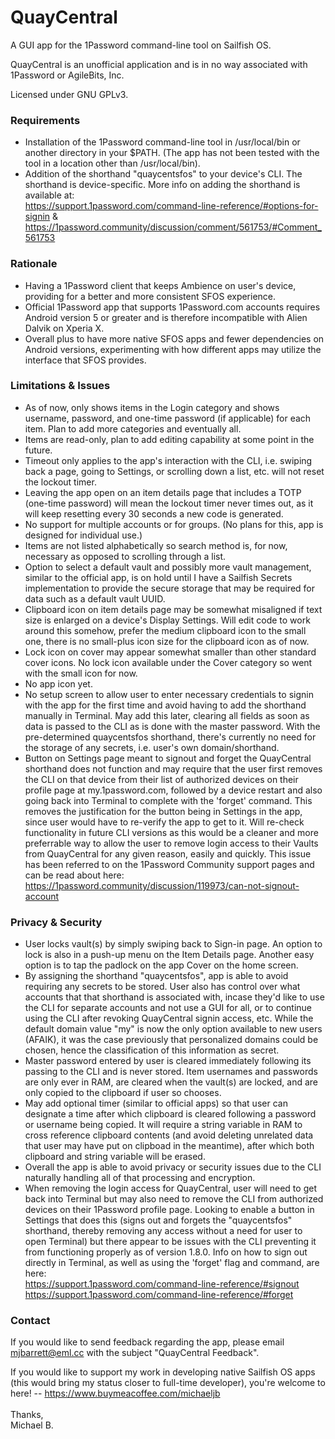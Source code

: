 # QuayCentral
A GUI app for the 1Password command-line tool on Sailfish OS.

QuayCentral is an unofficial application and is in no way associated with 1Password or AgileBits, Inc.

Licensed under GNU GPLv3.

<h3>Requirements</h3>

- Installation of the 1Password command-line tool in /usr/local/bin or another directory in your $PATH. (The app has not been tested with the tool in a location other than /usr/local/bin).
- Addition of the shorthand "quaycentsfos" to your device's CLI. The shorthand is device-specific. More info on adding the shorthand is available at:<br>
    https://support.1password.com/command-line-reference/#options-for-signin &<br>
    https://1password.community/discussion/comment/561753/#Comment_561753

<h3>Rationale</h3>

- Having a 1Password client that keeps Ambience on user's device, providing for a better and more consistent SFOS experience.
- Official 1Password app that supports 1Password.com accounts requires Android version 5 or greater and is therefore incompatible with Alien Dalvik on Xperia X.
- Overall plus to have more native SFOS apps and fewer dependencies on Android versions, experimenting with how different apps may utilize the interface that SFOS provides.

<h3>Limitations & Issues</h3>

- As of now, only shows items in the Login category and shows username, password, and one-time password (if applicable) for each item. Plan to add more categories and eventually all.
- Items are read-only, plan to add editing capability at some point in the future.
- Timeout only applies to the app's interaction with the CLI, i.e. swiping back a page, going to Settings, or scrolling down a list, etc. will not reset the lockout timer.
- Leaving the app open on an item details page that includes a TOTP (one-time password) will mean the lockout timer never times out, as it will keep resetting every 30 seconds a new code is generated.
- No support for multiple accounts or for groups. (No plans for this, app is designed for individual use.)
- Items are not listed alphabetically so search method is, for now, necessary as opposed to scrolling through a list.
- Option to select a default vault and possibly more vault management, similar to the official app, is on hold until I have a Sailfish Secrets implementation to provide the secure storage that may be required for data such as a default vault UUID.
- Clipboard icon on item details page may be somewhat misaligned if text size is enlarged on a device's Display Settings. Will edit code to work around this somehow, prefer the medium clipboard icon to the small one, there is no small-plus icon size for the clipboard icon as of now.
- Lock icon on cover may appear somewhat smaller than other standard cover icons. No lock icon available under the Cover category so went with the small icon for now.
- No app icon yet.
- No setup screen to allow user to enter necessary credentials to signin with the app for the first time and avoid having to add the shorthand manually in Terminal. May add this later, clearing all fields as soon as data is passed to the CLI as is done with the master password. With the pre-determined quaycentsfos shorthand, there's currently no need for the storage of any secrets, i.e. user's own domain/shorthand.
- Button on Settings page meant to signout and forget the QuayCentral shorthand does not function and may require that the user first removes the CLI on that device from their list of authorized devices on their profile page at my.1password.com, followed by a device restart and also going back into Terminal to complete with the 'forget' command. This removes the justification for the button being in Settings in the app, since user would have to re-verify the app to get to it. Will re-check functionality in future CLI versions as this would be a cleaner and more preferrable way to allow the user to remove login access to their Vaults from QuayCentral for any given reason, easily and quickly. This issue has been referred to on the 1Password Community support pages and can be read about here:<br>
    https://1password.community/discussion/119973/can-not-signout-account

<h3>Privacy & Security</h3>

- User locks vault(s) by simply swiping back to Sign-in page. An option to lock is also in a push-up menu on the Item Details page. Another easy option is to tap the padlock on the app Cover on the home screen.
- By assigning the shorthand "quaycentsfos", app is able to avoid requiring any secrets to be stored. User also has control over what accounts that that shorthand is associated with, incase they'd like to use the CLI for separate accounts and not use a GUI for all, or to continue using the CLI after revoking QuayCentral signin access, etc. While the default domain value "my" is now the only option available to new users (AFAIK), it was the case previously that personalized domains could be chosen, hence the classification of this information as secret.
- Master password entered by user is cleared immediately following its passing to the CLI and is never stored. Item usernames and passwords are only ever in RAM, are cleared when the vault(s) are locked, and are only copied to the clipboard if user so chooses.
- May add optional timer (similar to official apps) so that user can designate a time after which clipboard is cleared following a password or username being copied. It will require a string variable in RAM to cross reference clipboard contents (and avoid deleting unrelated data that user may have put on clipboad in the meantime), after which both clipboard and string variable will be erased.
- Overall the app is able to avoid privacy or security issues due to the CLI naturally handling all of that processing and encryption.
- When removing the login access for QuayCentral, user will need to get back into Terminal but may also need to remove the CLI from authorized devices on their 1Password profile page. Looking to enable a button in Settings that does this (signs out and forgets the "quaycentsfos" shorthand, thereby removing any access without a need for user to open Terminal) but there appear to be issues with the CLI preventing it from functioning properly as of version 1.8.0. Info on how to sign out directly in Terminal, as well as using the 'forget' flag and command, are here:<br>
    https://support.1password.com/command-line-reference/#signout <br>
    https://support.1password.com/command-line-reference/#forget

<h3>Contact</h3>

If you would like to send feedback regarding the app, please email mjbarrett@eml.cc with the subject "QuayCentral Feedback".

If you would like to support my work in developing native Sailfish OS apps (this would bring my status closer to full-time developer), you're welcome to here! -- https://www.buymeacoffee.com/michaeljb <br>
<br>
Thanks,<br>
Michael B.
